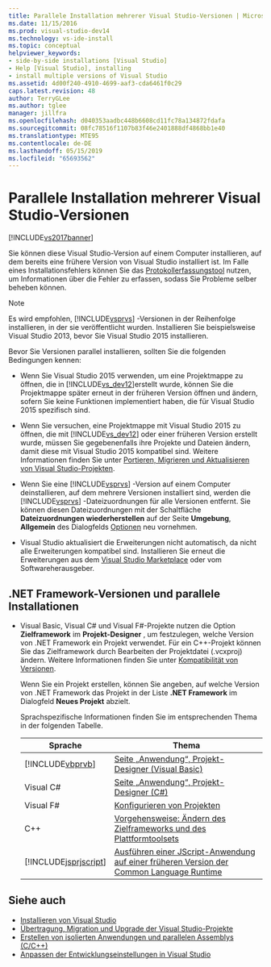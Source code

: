 ```yaml
---
title: Parallele Installation mehrerer Visual Studio-Versionen | Microsoft-Dokumentation
ms.date: 11/15/2016
ms.prod: visual-studio-dev14
ms.technology: vs-ide-install
ms.topic: conceptual
helpviewer_keywords:
- side-by-side installations [Visual Studio]
- Help [Visual Studio], installing
- install multiple versions of Visual Studio
ms.assetid: 4d00f240-4910-4699-aaf3-cda6461f0c29
caps.latest.revision: 48
author: TerryGLee
ms.author: tglee
manager: jillfra
ms.openlocfilehash: d040353aadbc448b6608cd11fc78a134872fdafa
ms.sourcegitcommit: 08fc78516f1107b83f46e2401888df4868bb1e40
ms.translationtype: MTE95
ms.contentlocale: de-DE
ms.lasthandoff: 05/15/2019
ms.locfileid: "65693562"
---
```

# <a name="install-visual-studio-versions-side-by-side"></a>Parallele Installation mehrerer Visual Studio-Versionen
[!INCLUDE[vs2017banner](../includes/vs2017banner.md)]

Sie können diese Visual Studio-Version auf einem Computer installieren, auf dem bereits eine frühere Version von Visual Studio installiert ist. Im Falle eines Installationsfehlers können Sie das [Protokollerfassungstool](http://go.microsoft.com/fwlink/?LinkId=262077) nutzen, um Informationen über die Fehler zu erfassen, sodass Sie Probleme selber beheben können.

> [!NOTE]
> Es wird empfohlen, [!INCLUDE[vsprvs](../includes/vsprvs-md.md)] -Versionen in der Reihenfolge installieren, in der sie veröffentlicht wurden. Installieren Sie beispielsweise Visual Studio 2013, bevor Sie Visual Studio 2015 installieren.

 Bevor Sie Versionen parallel installieren, sollten Sie die folgenden Bedingungen kennen:

- Wenn Sie Visual Studio 2015 verwenden, um eine Projektmappe zu öffnen, die in [!INCLUDE[vs_dev12](../includes/vs-dev12-md.md)]erstellt wurde, können Sie die Projektmappe später erneut in der früheren Version öffnen und ändern, sofern Sie keine Funktionen implementiert haben, die für Visual Studio 2015 spezifisch sind.

- Wenn Sie versuchen, eine Projektmappe mit Visual Studio 2015 zu öffnen, die mit [!INCLUDE[vs_dev12](../includes/vs-dev12-md.md)] oder einer früheren Version erstellt wurde, müssen Sie gegebenenfalls ihre Projekte und Dateien ändern, damit diese mit Visual Studio 2015 kompatibel sind. Weitere Informationen finden Sie unter [Portieren, Migrieren und Aktualisieren von Visual Studio-Projekten](/visualstudio/porting/port-migrate-and-upgrade-visual-studio-projects?view=vs-2015).

- Wenn Sie eine [!INCLUDE[vsprvs](../includes/vsprvs-md.md)] -Version auf einem Computer deinstallieren, auf dem mehrere Versionen installiert sind, werden die [!INCLUDE[vsprvs](../includes/vsprvs-md.md)] -Dateizuordnungen für alle Versionen entfernt. Sie können diesen Dateizuordnungen mit der Schaltfläche **Dateizuordnungen wiederherstellen** auf der Seite **Umgebung**, **Allgemein** des Dialogfelds [Optionen](../ide/reference/general-environment-options-dialog-box.md) neu vornehmen.

- Visual Studio aktualisiert die Erweiterungen nicht automatisch, da nicht alle Erweiterungen kompatibel sind. Installieren Sie erneut die Erweiterungen aus dem [Visual Studio Marketplace](http://go.microsoft.com/fwlink/?LinkId=178891) oder vom Softwareherausgeber.

## <a name="net-framework-versions-and-side-by-side-installations"></a>.NET Framework-Versionen und parallele Installationen

- Visual Basic, Visual C# und Visual F#-Projekte nutzen die Option **Zielframework** im **Projekt-Designer** , um festzulegen, welche Version von .NET Framework ein Projekt verwendet. Für ein C++-Projekt können Sie das Zielframework durch Bearbeiten der Projektdatei (.vcxproj) ändern. Weitere Informationen finden Sie unter [Kompatibilität von Versionen](https://msdn.microsoft.com/library/2f25e522-456a-48c3-8a53-e5f39275649f).

     Wenn Sie ein Projekt erstellen, können Sie angeben, auf welche Version von .NET Framework das Projekt in der Liste **.NET Framework** im Dialogfeld **Neues Projekt** abzielt.

     Sprachspezifische Informationen finden Sie im entsprechenden Thema in der folgenden Tabelle.

    |Sprache|Thema|
    |--------------|-----------|
    |[!INCLUDE[vbprvb](../includes/vbprvb-md.md)]|[Seite „Anwendung“, Projekt-Designer (Visual Basic)](../ide/reference/application-page-project-designer-visual-basic.md)|
    |Visual C#|[Seite „Anwendung“, Projekt-Designer (C#)](../ide/reference/application-page-project-designer-csharp.md)|
    |Visual F#|[Konfigurieren von Projekten](https://msdn.microsoft.com/library/a1489abb-6294-4f8f-b71f-2cb126393526)|
    |C++|[Vorgehensweise: Ändern des Zielframeworks und des Plattformtoolsets](https://msdn.microsoft.com/library/031b1d54-e6e1-4da7-9868-3e75a87d9ffe)|
    |[!INCLUDE[jsprjscript](../includes/jsprjscript-md.md)]|[Ausführen einer JScript-Anwendung auf einer früheren Version der Common Language Runtime](https://msdn.microsoft.com/bbea51b5-ac03-4e6c-b9a6-f487ef63eda5)|

## <a name="see-also"></a>Siehe auch

- [Installieren von Visual Studio](../install/install-visual-studio-2015.md)
- [Übertragung, Migration und Upgrade der Visual Studio-Projekte](/visualstudio/porting/port-migrate-and-upgrade-visual-studio-projects?view=vs-2015)
- [Erstellen von isolierten Anwendungen und parallelen Assemblys (C/C++)](https://msdn.microsoft.com/library/9465904e-76f7-48bd-bb3f-c55d8f1699b6)
- [Anpassen der Entwicklungseinstellungen in Visual Studio](https://msdn.microsoft.com/22c4debb-4e31-47a8-8f19-16f328d7dcd3)